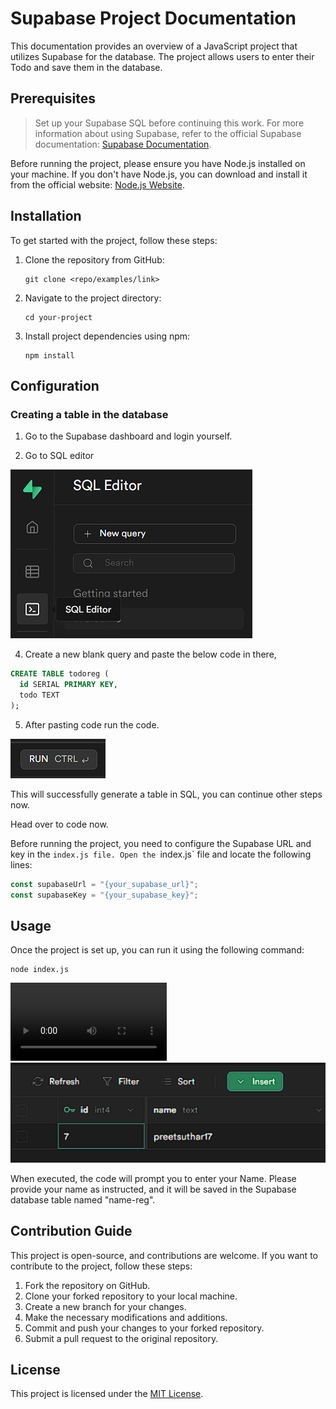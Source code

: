 

# Supabase Project Documentation

This documentation provides an overview of a JavaScript project that utilizes Supabase for the database. The project allows users to enter their Todo and save them in the database.

## Prerequisites
> Set up your Supabase SQL before continuing this work.
>For more information about using Supabase, refer to the official Supabase documentation: [Supabase Documentation](https://supabase.io/docs).


Before running the project, please ensure you have Node.js installed on your machine. If you don't have Node.js, you can download and install it from the official website: [Node.js Website](https://nodejs.org).

## Installation

To get started with the project, follow these steps:

1. Clone the repository from GitHub:
   ```
   git clone <repo/examples/link>
   ```
2. Navigate to the project directory:
   ```
   cd your-project
   ```
3. Install project dependencies using npm:
   ```
   npm install
   ```

## Configuration

### Creating a table in the database

1. Go to the Supabase dashboard and login yourself.


3. Go to SQL editor
<img src="./table-generation-1.png" alt="SQL editor"/>

4. Create a new blank query and paste the below code in there,

```SQL
CREATE TABLE todoreg (
  id SERIAL PRIMARY KEY,
  todo TEXT
);
```

5. After pasting code run the code.
<img src="./table-generation-2.png" alt="run query"/>

This will successfully generate a table in SQL, you can continue other steps now.

Head over to code now.

Before running the project, you need to configure the Supabase URL and key in the `index.js file. Open the `index.js` file and locate the following lines:

```javascript
const supabaseUrl = "{your_supabase_url}";
const supabaseKey = "{your_supabase_key}";
```


## Usage

Once the project is set up, you can run it using the following command:

```shell
node index.js
```

<video controls width="250">
    <source src="./demo-vid.mp4" type="video/mp4">
</video>

<img src="./demo.png" alt="demo" > 


When executed, the code will prompt you to enter your Name. Please provide your name as instructed, and it will be saved in the Supabase database table named "name-reg".


## Contribution Guide

This project is open-source, and contributions are welcome. If you want to contribute to the project, follow these steps:

1. Fork the repository on GitHub.
2. Clone your forked repository to your local machine.
3. Create a new branch for your changes.
4. Make the necessary modifications and additions.
5. Commit and push your changes to your forked repository.
6. Submit a pull request to the original repository.

## License

This project is licensed under the [MIT License](LICENSE).
